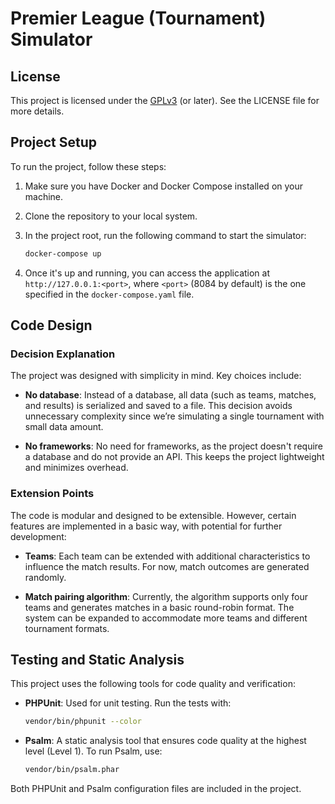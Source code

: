 # Premier League (Tournament) Simulator

## License

This project is licensed under the [GPLv3](https://www.gnu.org/licenses/gpl-3.0.html) (or later). See the LICENSE file for more details.

## Project Setup

To run the project, follow these steps:

1. Make sure you have Docker and Docker Compose installed on your machine.
2. Clone the repository to your local system.
3. In the project root, run the following command to start the simulator:

    ```bash
    docker-compose up
    ```

4. Once it's up and running, you can access the application at `http://127.0.0.1:<port>`, where `<port>` (8084 by default) is the one specified in the `docker-compose.yaml` file.

## Code Design 

### Decision Explanation

The project was designed with simplicity in mind. Key choices include:

- **No database**: Instead of a database, all data (such as teams, matches, and results) is serialized and saved to a file. This decision avoids unnecessary complexity since we’re simulating a single tournament with small data amount.

- **No frameworks**: No need for frameworks, as the project doesn't require a database and do not provide an API. This keeps the project lightweight and minimizes overhead.

### Extension Points

The code is modular and designed to be extensible. However, certain features are implemented in a basic way, with potential for further development:

- **Teams**: Each team can be extended with additional characteristics to influence the match results. For now, match outcomes are generated randomly.

- **Match pairing algorithm**: Currently, the algorithm supports only four teams and generates matches in a basic round-robin format. The system can be expanded to accommodate more teams and different tournament formats.

## Testing and Static Analysis

This project uses the following tools for code quality and verification:

- **PHPUnit**: Used for unit testing. Run the tests with:

    ```bash
    vendor/bin/phpunit --color
    ```

- **Psalm**: A static analysis tool that ensures code quality at the highest level (Level 1). To run Psalm, use:

    ```bash
    vendor/bin/psalm.phar
    ```

Both PHPUnit and Psalm configuration files are included in the project.
